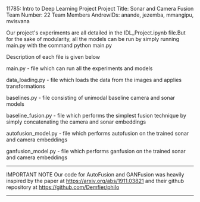 11785: Intro to Deep Learning Project
Project Title: Sonar and Camera Fusion
Team Number: 22
Team Members AndrewIDs: anande, jezemba, mmangipu, mvisvana


Our project's experiments are all detailed in the IDL_Project.ipynb file.But for the sake of modularity, all the models can be run by simply running main.py with the command
        python main.py

Description of each file is given below

main.py - file which can run all the experiments and models 

data_loading.py - file which loads the data from the images and applies transformations

baselines.py - file consisting of unimodal baseline camera and sonar models

baseline_fusion.py - file which performs the simplest fusion technique by simply concatenating the camera and sonar embeddings

autofusion_model.py - file which performs autofusion on the trained sonar and camera embeddings

ganfusion_model.py - file which performs ganfusion on the trained sonar and camera embeddings


********************
IMPORTANT NOTE
Our code for AutoFusion and GANFusion was heavily inspired by the paper at https://arxiv.org/abs/1911.03821 and their github repository at https://github.com/Demfier/philo
********************


